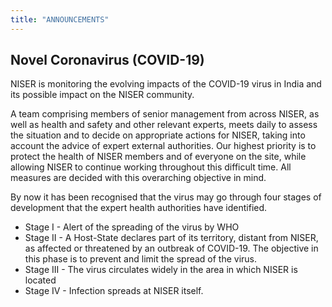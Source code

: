 ```yaml
---
title: "ANNOUNCEMENTS"
---
```

## Novel Coronavirus (COVID-19)

NISER is monitoring the evolving impacts of the COVID-19 virus in India and its possible impact on the NISER community.

A team comprising members of senior management from across NISER, as well as health and safety and other relevant experts, meets daily to assess the situation and to decide on appropriate actions for NISER, taking into account the advice of expert external authorities. Our highest priority is to protect the health of NISER members and of everyone on the site, while allowing NISER to continue working throughout this difficult time. All measures are decided with this overarching objective in mind.

By now it has been recognised that the virus may go through four stages of development that the expert health authorities have identified.



*   Stage I - Alert of the spreading of the virus by WHO
*   Stage II - A Host-State declares part of its territory, distant from NISER, as affected or threatened by an outbreak of COVID-19. The objective in this phase is to prevent and limit the spread of the virus.
*   Stage III - The virus circulates widely in the area in which NISER is located
*   Stage IV - Infection spreads at NISER itself.